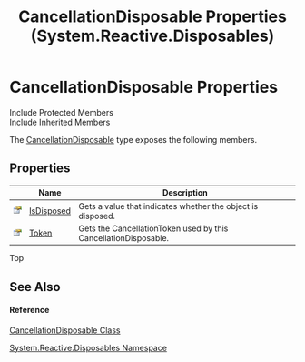 ﻿---
title: CancellationDisposable Properties (System.Reactive.Disposables)
TOCTitle: CancellationDisposable Properties
ms:assetid: Properties.T:System.Reactive.Disposables.CancellationDisposable
ms:mtpsurl: https://msdn.microsoft.com/en-us/library/system.reactive.disposables.cancellationdisposable_properties(v=VS.103)
ms:contentKeyID: 36068515
ms.date: 06/28/2011
mtps_version: v=VS.103
---

# CancellationDisposable Properties

Include Protected Members  
Include Inherited Members  

The [CancellationDisposable](hh212123\(v=vs.103\).md) type exposes the following members.

## Properties

<table>
<thead>
<tr class="header">
<th> </th>
<th>Name</th>
<th>Description</th>
</tr>
</thead>
<tbody>
<tr class="odd">
<td><img src="images\Hh211972.pubproperty(en-us,VS.103).gif" title="Public property" alt="Public property" /></td>
<td><a href="hh229842(v=vs.103).md">IsDisposed</a></td>
<td>Gets a value that indicates whether the object is disposed.</td>
</tr>
<tr class="even">
<td><img src="images\Hh211972.pubproperty(en-us,VS.103).gif" title="Public property" alt="Public property" /></td>
<td><a href="hh211925(v=vs.103).md">Token</a></td>
<td>Gets the CancellationToken used by this CancellationDisposable.</td>
</tr>
</tbody>
</table>

Top

## See Also

#### Reference

[CancellationDisposable Class](hh212123\(v=vs.103\).md)

[System.Reactive.Disposables Namespace](hh229090\(v=vs.103\).md)


